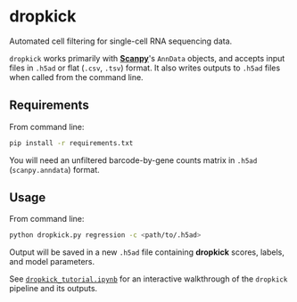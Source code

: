# dropkick
Automated cell filtering for single-cell RNA sequencing data.

`dropkick` works primarily with [**Scanpy**](https://icb-scanpy.readthedocs-hosted.com/en/stable/)'s `AnnData` objects, and accepts input files in `.h5ad` or flat (`.csv`, `.tsv`) format. It also writes outputs to `.h5ad` files when called from the command line.

## Requirements
From command line:  
```bash
pip install -r requirements.txt
```

You will need an unfiltered barcode-by-gene counts matrix in `.h5ad` (`scanpy.anndata`) format.

## Usage
From command line:
```bash
python dropkick.py regression -c <path/to/.h5ad>
```

Output will be saved in a new `.h5ad` file containing __dropkick__ scores, labels, and model parameters.

See [`dropkick_tutorial.ipynb`](dropkick_tutorial.ipynb) for an interactive walkthrough of the `dropkick` pipeline and its outputs.
